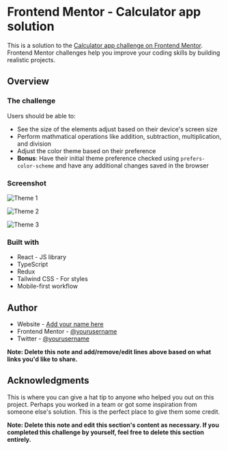 # Frontend Mentor - Calculator app solution

This is a solution to the [Calculator app challenge on Frontend Mentor](https://www.frontendmentor.io/challenges/calculator-app-9lteq5N29). Frontend Mentor challenges help you improve your coding skills by building realistic projects.

## Overview

### The challenge

Users should be able to:

- See the size of the elements adjust based on their device's screen size
- Perform mathmatical operations like addition, subtraction, multiplication, and division
- Adjust the color theme based on their preference
- **Bonus**: Have their initial theme preference checked using `prefers-color-scheme` and have any additional changes saved in the browser

### Screenshot

![Theme 1](https://github.com/user-attachments/assets/0d4ac2a3-e4ef-4f06-ae05-cfeda6b610b2)

![Theme 2](https://github.com/user-attachments/assets/cd7b00e1-9dee-4292-9403-f8a5c50e89c9)

![Theme 3](https://github.com/user-attachments/assets/b7e8426c-683e-4759-90f9-3f60352383b4)

### Built with

- React - JS library
- TypeScript
- Redux
- Tailwind CSS - For styles
- Mobile-first workflow

## Author

- Website - [Add your name here](https://www.your-site.com)
- Frontend Mentor - [@yourusername](https://www.frontendmentor.io/profile/yourusername)
- Twitter - [@yourusername](https://www.twitter.com/yourusername)

**Note: Delete this note and add/remove/edit lines above based on what links you'd like to share.**

## Acknowledgments

This is where you can give a hat tip to anyone who helped you out on this project. Perhaps you worked in a team or got some inspiration from someone else's solution. This is the perfect place to give them some credit.

**Note: Delete this note and edit this section's content as necessary. If you completed this challenge by yourself, feel free to delete this section entirely.**
